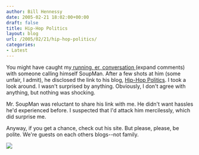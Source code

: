 ```yaml
---
author: Bill Hennessy
date: 2005-02-21 18:02:00+00:00
draft: false
title: Hip-Hop Politics
layout: blog
url: /2005/02/21/hip-hop-politics/
categories:
- Latest
---
```


You might have caught my[ running, er, conversation ](https://blog.billhennessy.com/blogs/hennessys_view/archive/2005/02/17/1115.aspx) (expand comments) with someone calling himself SoupMan. After a few shots at him (some unfair, I admit), he disclosed the link to his blog, [Hip-Hop Politics](https://hiphoppolitics.blogspot.com/). I took a look around. I wasn't surprised by anything. Obviously, I don't agree with anything, but nothing was shocking.




Mr. SoupMan was reluctant to share his link with me. He didn't want hassles he'd experienced before. I suspected that I'd attack him mercilessly, which did surprise me.




Anyway, if you get a chance, check out his site. But please, please, be polite. We're guests on each others blogs--not family.

![](https://blog.billhennessy.com/aggbug.aspx?PostID=1169)

